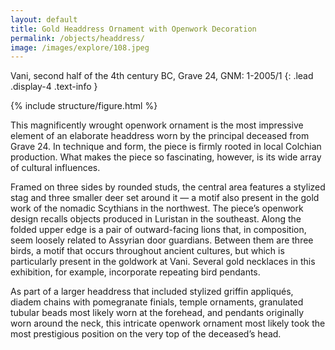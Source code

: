 ```yaml
---
layout: default
title: Gold Headdress Ornament with Openwork Decoration
permalink: /objects/headdress/
image: /images/explore/108.jpeg
---
```

Vani, second half of the 4th century BC, Grave 24, GNM: 1-2005/1
{: .lead .display-4 .text-info }

{% include structure/figure.html %}

This magnificently wrought openwork ornament is the most impressive element of an elaborate headdress worn by the principal deceased from Grave 24. In technique and form, the piece is firmly rooted in local Colchian production. What makes the piece so fascinating, however, is its wide array of cultural influences.

Framed on three sides by rounded studs, the central area features a stylized stag and three smaller deer set around it — a motif also present in the gold work of the nomadic Scythians in the northwest. The piece’s openwork design recalls objects produced in Luristan in the southeast. Along the folded upper edge is a pair of outward-facing lions that, in composition, seem loosely related to Assyrian door guardians. Between them are three birds, a motif that occurs throughout ancient cultures, but which is particularly present in the goldwork at Vani. Several gold necklaces in this exhibition, for example, incorporate repeating bird pendants.

As part of a larger headdress that included stylized griffin appliqués, diadem chains with pomegranate finials, temple ornaments, granulated tubular beads most likely worn at the forehead, and pendants originally worn around the neck, this intricate openwork ornament most likely took the most prestigious position on the very top of the deceased’s head.
